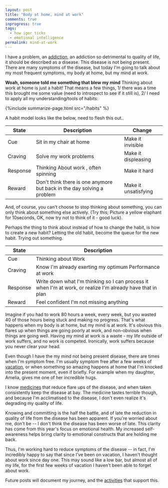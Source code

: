 ```yaml
---
layout: post
title: "Body at home, mind at work"
comments: true
inprogress: true
tags:
  - how igor ticks
  - emotional intelligence
permalink: mind-at-work
---
```


I have a problem, an [addiction](/addiction), an addiction so detrimental to quality of life, it should be described as a disease. This disease is not being present. There are many symptoms of the disease, but today I'm going to talk about my most frequent symptoms, my body at home, but my mind at work.

**Woah, someone told me something that blew my mind**  Thinking about work at home is just a habit!  That means a few things, 1/ there was a time this brought me some value (need to introspect to see if it still is), 2/ I need to apply all my understanding/tools of habits:

{%include summarize-page.html src="/habits" %}

A habit model looks like the below, need to flesh this out..

| State    | Description                      | Change             |
| -------- | --------------------------- | -------------------- |
| Cue      | Sit in my chair at home  | Make it invisible    |
| Craving  | Solve my work problems  | Make it displeasing  |
| Response | Thinking About work , often spinning |  Make it hard         |
| Reward   | Don't think there is one anymore but back in the day solving a problem | Make it unsatisfying |

And, of course, you can't choose to stop thinking about something, you can only  think about something else actively. (Try this; Picture a yellow elaphant for 10seconds, OK, now try not to think of it - good luck).

Perhaps the thing to think about instead of how to change the habit, is how to create a new habit? Letting the old habit, become the queue for the new habit. Trying out something.

| State    | Description                      |
| -------- | ---------------------------   |
| Cue      | Thinking about Work |
| Craving  | Know I'm already exerting my optimum Performance at work |
| Response | Write down what I'm thinking so I can process it when I'm at work, or realize I'm already have that in plan|
| Reward   | Feel confident I'm not missing anything |

Imagine if you had to work 80 hours a week, every week, but you wasted 40 of those hours being stuck and making no progress. That's what happens when my body is at home, but my mind is at work. It's obvious this flares up when things are going poorly at work, and non-obvious when things are going well. Having my mind at work is a waste - my life outside of work suffers, and no work is competed. Ironically, work suffers because you never clear your head.

Even though I have the my mind not being present disease, there are times when I'm symptom free. I'm usually symptom free after a few weeks of [vacation](/time-off), or when something so amazing happens at home that I'm knocked into the present moment, even if briefly. For example when my daughter, Amelia, gives me one of her incredible hugs.

I know [medicines](/emotional-health) that reduce flare ups of the disease, and when taken consistently keep the disease at bay. The medicine tastes terrible though, and because I'm acclimatised to the disease, I don't even realize it's degrading my quality of life.

Knowing and committing is the half the battle, and of late the reduction in quality of life from the disease has been apparent. If you're worried about me, don't be -- I don't think the disease has been worse of late. This clarity has come from this year's focus on emotional health. My increased self-awareness helps bring clarity to emotional constructs that are holding me back.

Thus, I'm working hard to reduce symptoms of the disease -- in fact, I'm incredibly happy to say that since I've been on vacation, I haven't thought about work since day one. This may sound like a low bar, but almost all of my life, for the first few weeks of vacation I haven't been able to forget about work.

Future posts will document my journey, and the [activities](/emotional-health) that support this.

